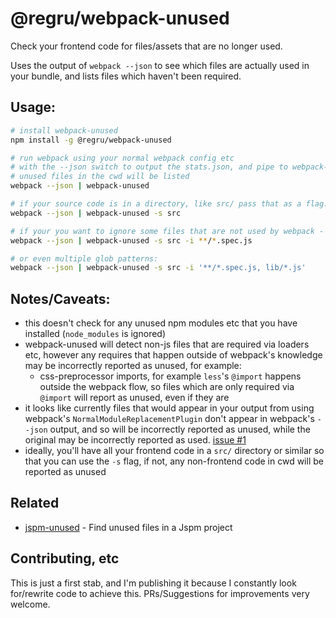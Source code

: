 # @regru/webpack-unused

Check your frontend code for files/assets that are no longer used.

Uses the output of `webpack --json` to see which files are actually used in your bundle,
and lists files which haven't been required.

## Usage:

```bash
# install webpack-unused
npm install -g @regru/webpack-unused

# run webpack using your normal webpack config etc
# with the --json switch to output the stats.json, and pipe to webpack-unused
# unused files in the cwd will be listed
webpack --json | webpack-unused

# if your source code is in a directory, like src/ pass that as a flag:
webpack --json | webpack-unused -s src

# if your you want to ignore some files that are not used by webpack - like specs you can pass ignore flag (glob):
webpack --json | webpack-unused -s src -i **/*.spec.js

# or even multiple glob patterns:
webpack --json | webpack-unused -s src -i '**/*.spec.js, lib/*.js'
```

## Notes/Caveats:

* this doesn't check for any unused npm modules etc that you have installed (`node_modules` is ignored)
* webpack-unused will detect non-js files that are required via loaders etc, however any requires that happen outside of webpack's knowledge may be incorrectly reported as unused, for example:
    * css-preprocessor imports, for example `less`'s `@import` happens outside the webpack flow, so files which are only required via `@import` will report as unused, even if they are
* it looks like currently files that would appear in your output from using webpack's `NormalModuleReplacementPlugin` don't appear in webpack's `--json` output, and so will be incorrectly reported as unused, while the original may be incorrectly reported as used. [issue #1](https://github.com/latentflip/webpack-unused/issues/1)
* ideally, you'll have all your frontend code in a `src/` directory or similar so that you can use the `-s` flag, if not, any non-frontend code in cwd will be reported as unused

## Related

- [jspm-unused](https://github.com/oligot/jspm-unused) - Find unused files in a Jspm project

## Contributing, etc

This is just a first stab, and I'm publishing it because I constantly look for/rewrite code to achieve this. PRs/Suggestions for improvements very welcome.
